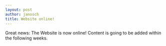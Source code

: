 ```yaml
---
layout: post
author: janosch
title: Website online!
---
```


Great news: The Website is now online! 
Content is going to be added within the following weeks. 
